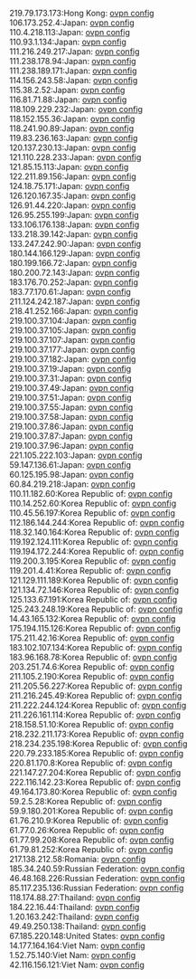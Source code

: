 219.79.173.173:Hong Kong: [ovpn config](vpn/219_79_173_173.ovpn)  
106.173.252.4:Japan: [ovpn config](vpn/106_173_252_4.ovpn)  
110.4.218.113:Japan: [ovpn config](vpn/110_4_218_113.ovpn)  
110.93.1.134:Japan: [ovpn config](vpn/110_93_1_134.ovpn)  
111.216.249.217:Japan: [ovpn config](vpn/111_216_249_217.ovpn)  
111.238.178.94:Japan: [ovpn config](vpn/111_238_178_94.ovpn)  
111.238.189.171:Japan: [ovpn config](vpn/111_238_189_171.ovpn)  
114.156.243.58:Japan: [ovpn config](vpn/114_156_243_58.ovpn)  
115.38.2.52:Japan: [ovpn config](vpn/115_38_2_52.ovpn)  
116.81.71.88:Japan: [ovpn config](vpn/116_81_71_88.ovpn)  
118.109.229.232:Japan: [ovpn config](vpn/118_109_229_232.ovpn)  
118.152.155.36:Japan: [ovpn config](vpn/118_152_155_36.ovpn)  
118.241.90.89:Japan: [ovpn config](vpn/118_241_90_89.ovpn)  
119.83.236.163:Japan: [ovpn config](vpn/119_83_236_163.ovpn)  
120.137.230.13:Japan: [ovpn config](vpn/120_137_230_13.ovpn)  
121.110.228.233:Japan: [ovpn config](vpn/121_110_228_233.ovpn)  
121.85.15.113:Japan: [ovpn config](vpn/121_85_15_113.ovpn)  
122.211.89.156:Japan: [ovpn config](vpn/122_211_89_156.ovpn)  
124.18.75.171:Japan: [ovpn config](vpn/124_18_75_171.ovpn)  
126.120.167.35:Japan: [ovpn config](vpn/126_120_167_35.ovpn)  
126.91.44.220:Japan: [ovpn config](vpn/126_91_44_220.ovpn)  
126.95.255.199:Japan: [ovpn config](vpn/126_95_255_199.ovpn)  
133.106.176.138:Japan: [ovpn config](vpn/133_106_176_138.ovpn)  
133.218.39.142:Japan: [ovpn config](vpn/133_218_39_142.ovpn)  
133.247.242.90:Japan: [ovpn config](vpn/133_247_242_90.ovpn)  
180.144.166.129:Japan: [ovpn config](vpn/180_144_166_129.ovpn)  
180.199.166.72:Japan: [ovpn config](vpn/180_199_166_72.ovpn)  
180.200.72.143:Japan: [ovpn config](vpn/180_200_72_143.ovpn)  
183.176.70.252:Japan: [ovpn config](vpn/183_176_70_252.ovpn)  
183.77.170.61:Japan: [ovpn config](vpn/183_77_170_61.ovpn)  
211.124.242.187:Japan: [ovpn config](vpn/211_124_242_187.ovpn)  
218.41.252.166:Japan: [ovpn config](vpn/218_41_252_166.ovpn)  
219.100.37.104:Japan: [ovpn config](vpn/219_100_37_104.ovpn)  
219.100.37.105:Japan: [ovpn config](vpn/219_100_37_105.ovpn)  
219.100.37.107:Japan: [ovpn config](vpn/219_100_37_107.ovpn)  
219.100.37.177:Japan: [ovpn config](vpn/219_100_37_177.ovpn)  
219.100.37.182:Japan: [ovpn config](vpn/219_100_37_182.ovpn)  
219.100.37.19:Japan: [ovpn config](vpn/219_100_37_19.ovpn)  
219.100.37.31:Japan: [ovpn config](vpn/219_100_37_31.ovpn)  
219.100.37.49:Japan: [ovpn config](vpn/219_100_37_49.ovpn)  
219.100.37.51:Japan: [ovpn config](vpn/219_100_37_51.ovpn)  
219.100.37.55:Japan: [ovpn config](vpn/219_100_37_55.ovpn)  
219.100.37.58:Japan: [ovpn config](vpn/219_100_37_58.ovpn)  
219.100.37.86:Japan: [ovpn config](vpn/219_100_37_86.ovpn)  
219.100.37.87:Japan: [ovpn config](vpn/219_100_37_87.ovpn)  
219.100.37.96:Japan: [ovpn config](vpn/219_100_37_96.ovpn)  
221.105.222.103:Japan: [ovpn config](vpn/221_105_222_103.ovpn)  
59.147.136.61:Japan: [ovpn config](vpn/59_147_136_61.ovpn)  
60.125.195.98:Japan: [ovpn config](vpn/60_125_195_98.ovpn)  
60.84.219.218:Japan: [ovpn config](vpn/60_84_219_218.ovpn)  
110.11.182.60:Korea Republic of: [ovpn config](vpn/110_11_182_60.ovpn)  
110.14.252.60:Korea Republic of: [ovpn config](vpn/110_14_252_60.ovpn)  
110.45.56.197:Korea Republic of: [ovpn config](vpn/110_45_56_197.ovpn)  
112.186.144.244:Korea Republic of: [ovpn config](vpn/112_186_144_244.ovpn)  
118.32.140.164:Korea Republic of: [ovpn config](vpn/118_32_140_164.ovpn)  
119.192.124.111:Korea Republic of: [ovpn config](vpn/119_192_124_111.ovpn)  
119.194.172.244:Korea Republic of: [ovpn config](vpn/119_194_172_244.ovpn)  
119.200.3.195:Korea Republic of: [ovpn config](vpn/119_200_3_195.ovpn)  
119.201.4.41:Korea Republic of: [ovpn config](vpn/119_201_4_41.ovpn)  
121.129.111.189:Korea Republic of: [ovpn config](vpn/121_129_111_189.ovpn)  
121.134.72.146:Korea Republic of: [ovpn config](vpn/121_134_72_146.ovpn)  
125.133.67.191:Korea Republic of: [ovpn config](vpn/125_133_67_191.ovpn)  
125.243.248.19:Korea Republic of: [ovpn config](vpn/125_243_248_19.ovpn)  
14.43.165.132:Korea Republic of: [ovpn config](vpn/14_43_165_132.ovpn)  
175.194.115.126:Korea Republic of: [ovpn config](vpn/175_194_115_126.ovpn)  
175.211.42.16:Korea Republic of: [ovpn config](vpn/175_211_42_16.ovpn)  
183.102.107.134:Korea Republic of: [ovpn config](vpn/183_102_107_134.ovpn)  
183.96.168.78:Korea Republic of: [ovpn config](vpn/183_96_168_78.ovpn)  
203.251.74.6:Korea Republic of: [ovpn config](vpn/203_251_74_6.ovpn)  
211.105.2.190:Korea Republic of: [ovpn config](vpn/211_105_2_190.ovpn)  
211.205.56.227:Korea Republic of: [ovpn config](vpn/211_205_56_227.ovpn)  
211.216.245.49:Korea Republic of: [ovpn config](vpn/211_216_245_49.ovpn)  
211.222.244.124:Korea Republic of: [ovpn config](vpn/211_222_244_124.ovpn)  
211.226.161.114:Korea Republic of: [ovpn config](vpn/211_226_161_114.ovpn)  
218.158.51.10:Korea Republic of: [ovpn config](vpn/218_158_51_10.ovpn)  
218.232.211.173:Korea Republic of: [ovpn config](vpn/218_232_211_173.ovpn)  
218.234.235.198:Korea Republic of: [ovpn config](vpn/218_234_235_198.ovpn)  
220.79.233.185:Korea Republic of: [ovpn config](vpn/220_79_233_185.ovpn)  
220.81.170.8:Korea Republic of: [ovpn config](vpn/220_81_170_8.ovpn)  
221.147.27.204:Korea Republic of: [ovpn config](vpn/221_147_27_204.ovpn)  
222.116.142.23:Korea Republic of: [ovpn config](vpn/222_116_142_23.ovpn)  
49.164.173.80:Korea Republic of: [ovpn config](vpn/49_164_173_80.ovpn)  
59.2.5.28:Korea Republic of: [ovpn config](vpn/59_2_5_28.ovpn)  
59.9.180.201:Korea Republic of: [ovpn config](vpn/59_9_180_201.ovpn)  
61.76.210.9:Korea Republic of: [ovpn config](vpn/61_76_210_9.ovpn)  
61.77.0.26:Korea Republic of: [ovpn config](vpn/61_77_0_26.ovpn)  
61.77.99.208:Korea Republic of: [ovpn config](vpn/61_77_99_208.ovpn)  
61.79.81.252:Korea Republic of: [ovpn config](vpn/61_79_81_252.ovpn)  
217.138.212.58:Romania: [ovpn config](vpn/217_138_212_58.ovpn)  
185.34.240.59:Russian Federation: [ovpn config](vpn/185_34_240_59.ovpn)  
46.48.168.226:Russian Federation: [ovpn config](vpn/46_48_168_226.ovpn)  
85.117.235.136:Russian Federation: [ovpn config](vpn/85_117_235_136.ovpn)  
118.174.88.27:Thailand: [ovpn config](vpn/118_174_88_27.ovpn)  
184.22.16.44:Thailand: [ovpn config](vpn/184_22_16_44.ovpn)  
1.20.163.242:Thailand: [ovpn config](vpn/1_20_163_242.ovpn)  
49.49.250.138:Thailand: [ovpn config](vpn/49_49_250_138.ovpn)  
67.185.220.148:United States: [ovpn config](vpn/67_185_220_148.ovpn)  
14.177.164.164:Viet Nam: [ovpn config](vpn/14_177_164_164.ovpn)  
1.52.75.140:Viet Nam: [ovpn config](vpn/1_52_75_140.ovpn)  
42.116.156.121:Viet Nam: [ovpn config](vpn/42_116_156_121.ovpn)  
